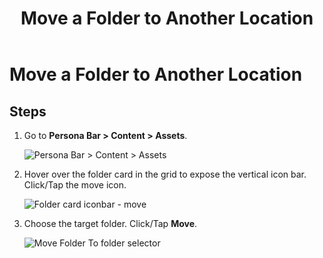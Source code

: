 ﻿---
uid: move-folder
locale: en
title: Move a Folder to Another Location
dnneditions: DNN Platform,Evoq Content,Evoq Engage
dnnversion: 09.02.00
related-topics: create-folder,edit-folder-properties,edit-folder-permissions,delete-folder
---

# Move a Folder to Another Location

## Steps

1.  Go to **Persona Bar \> Content \> Assets**.
    
    ![Persona Bar > Content > Assets](/images/scr-pbar-host-Content-E91.png)
    
2.  Hover over the folder card in the grid to expose the vertical icon bar. Click/Tap the move icon.
    
      
    
    ![Folder card iconbar - move](/images/scr-Assets-foldercard-iconbar-move-E90.png)
    
      
    
3.  Choose the target folder. Click/Tap **Move**.
    
      
    
    ![Move Folder To folder selector](/images/scr-Assets-MoveFolderto.png)

